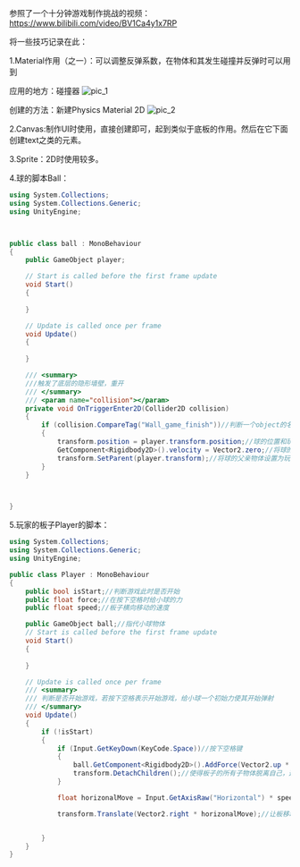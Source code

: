 参照了一个十分钟游戏制作挑战的视频：https://www.bilibili.com/video/BV1Ca4y1x7RP

将一些技巧记录在此：

1.Material作用（之一）：可以调整反弹系数，在物体和其发生碰撞并反弹时可以用到


应用的地方：碰撞器
![pic_1](https://gitee.com/giuyyt/hexo_blog_image/raw/master/unity-new-1/1.PNG)

创建的方法：新建Physics Material 2D
![pic_2](https://gitee.com/giuyyt/hexo_blog_image/raw/master/unity-new-1/2.PNG)


2.Canvas:制作UI时使用，直接创建即可，起到类似于底板的作用。然后在它下面创建text之类的元素。

3.Sprite：2D时使用较多。

4.球的脚本Ball：
```csharp
using System.Collections;
using System.Collections.Generic;
using UnityEngine;



public class ball : MonoBehaviour
{
    public GameObject player;

    // Start is called before the first frame update
    void Start()
    {
        
    }

    // Update is called once per frame
    void Update()
    {
        
    }

    /// <summary>
    ///触发了底层的隐形墙壁，重开
    /// </summary>
    /// <param name="collision"></param>
    private void OnTriggerEnter2D(Collider2D collision)
    {
        if (collision.CompareTag("Wall_game_finish"))//判断一个object的名称是否是指定的，这里的object是底层的隐形墙壁，碰到就要重开
        {
            transform.position = player.transform.position;//球的位置和玩家的板位置重合
            GetComponent<Rigidbody2D>().velocity = Vector2.zero;//将球的速度减为0
            transform.SetParent(player.transform);//将球的父亲物体设置为玩家的板，这样在移动板子时球也会跟着移动
        }
    }



}
```


5.玩家的板子Player的脚本：
```csharp
using System.Collections;
using System.Collections.Generic;
using UnityEngine;

public class Player : MonoBehaviour
{
    public bool isStart;//判断游戏此时是否开始
    public float force;//在按下空格时给小球的力
    public float speed;//板子横向移动的速度

    public GameObject ball;//指代小球物体
    // Start is called before the first frame update
    void Start()
    {
        
    }

    // Update is called once per frame
    /// <summary>
    /// 判断是否开始游戏，若按下空格表示开始游戏，给小球一个初始力使其开始弹射
    /// </summary>
    void Update()
    {
        if (!isStart)
        {
            if (Input.GetKeyDown(KeyCode.Space))//按下空格键
            {
                ball.GetComponent<Rigidbody2D>().AddForce(Vector2.up * force, ForceMode2D.Impulse);//给小球力
                transform.DetachChildren();//使得板子的所有子物体脱离自己，这样当板子移动时它们不再跟随
            }

            float horizonalMove = Input.GetAxisRaw("Horizontal") * speed * Time.deltaTime;//移动速度，向右为正，以秒为单位（而不是帧）

            transform.Translate(Vector2.right * horizonalMove);//让板移动


        }
    }
}

```


